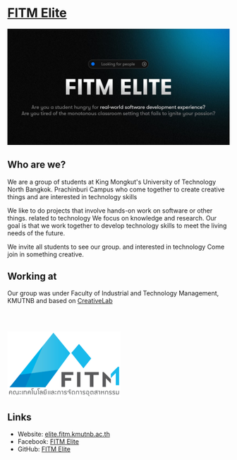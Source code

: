 # [FITM Elite](https://elite.fitm.kmutnb.ac.th)

[![cover](https://github.com/fitm-elite/.github/raw/main/profile/cover.jpg)](https://elite.fitm.kmutnb.ac.th)

## Who are we?
We are a group of students at King Mongkut's University of Technology North Bangkok. Prachinburi Campus who come together to create creative things and are interested in technology skills

We like to do projects that involve hands-on work on software or other things. related to technology We focus on knowledge and research. Our goal is that we work together to develop technology skills to meet the living needs of the future.

We invite all students to see our group. and interested in technology Come join in something creative.

## Working at
Our group was under Faculty of Industrial and Technology Management, KMUTNB and based on [CreativeLab](https://www.facebook.com/groups/1292355628240051)

<br /><br />

<div stlye="display:flex;flex-direction:rows;justify-content:flex-start;align-items:flex-start">
    <img src="./fitm.png" alt="fitm's logo" style="height: 148px; width:256px;"/>
</div>

## Links
- Website: [elite.fitm.kmutnb.ac.th](https://elite.fitm.kmutnb.ac.th)
- Facebook: [FITM Elite](https://facebook.com/fitmelite)
- GitHub: [FITM Elite](https://github.com/fitm-elite)
